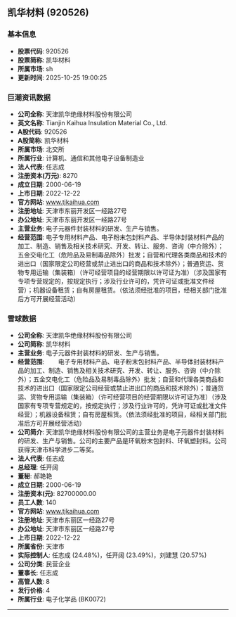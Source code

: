 ## 凯华材料 (920526)

### 基本信息

- **股票代码**: 920526
- **股票简称**: 凯华材料
- **所属市场**: sh
- **更新时间**: 2025-10-25 19:00:25

### 巨潮资讯数据

- **公司全称**: 天津凯华绝缘材料股份有限公司
- **英文名称**: Tianjin Kaihua Insulation Material Co., Ltd.
- **A股代码**: 920526
- **A股简称**: 凯华材料
- **所属市场**: 北交所
- **所属行业**: 计算机、通信和其他电子设备制造业
- **法人代表**: 任志成
- **注册资本(万元)**: 8270
- **成立日期**: 2000-06-19
- **上市日期**: 2022-12-22
- **官方网站**: www.tjkaihua.com
- **注册地址**: 天津市东丽开发区一经路27号
- **办公地址**: 天津市东丽开发区一经路27号
- **主营业务**: 电子元器件封装材料的研发、生产与销售。
- **经营范围**: 电子专用材料产品、电子粉末包封料产品、半导体封装材料产品的加工、制造、销售及相关技术研究、开发、转让、服务、咨询（中介除外）；五金交电化工（危险品及易制毒品除外）批发；自营和代理各类商品和技术的进出口（国家限定公司经营或禁止进出口的商品和技术除外）；普通货运、货物专用运输（集装箱）（许可经营项目的经营期限以许可证为准）（涉及国家有专项专营规定的，按规定执行；涉及行业许可的，凭许可证或批准文件经营）；机器设备租赁；自有房屋租赁。（依法须经批准的项目，经相关部门批准后方可开展经营活动）

### 雪球数据

- **公司全称**: 天津凯华绝缘材料股份有限公司
- **公司简称**: 凯华材料
- **主营业务**: 电子元器件封装材料的研发、生产与销售。
- **经营范围**: 　　电子专用材料产品、电子粉末包封料产品、半导体封装材料产品的加工、制造、销售及相关技术研究、开发、转让、服务、咨询（中介除外）；五金交电化工（危险品及易制毒品除外）批发；自营和代理各类商品和技术的进出口（国家限定公司经营或禁止进出口的商品和技术除外）；普通货运、货物专用运输（集装箱）（许可经营项目的经营期限以许可证为准）（涉及国家有专项专营规定的，按规定执行；涉及行业许可的，凭许可证或批准文件经营）；机器设备租赁；自有房屋租赁。（依法须经批准的项目，经相关部门批准后方可开展经营活动）
- **公司简介**: 天津凯华绝缘材料股份有限公司的主营业务是电子元器件封装材料的研发、生产与销售。公司的主要产品是环氧粉末包封料、环氧塑封料。公司获得天津市科学进步二等奖。
- **法人代表**: 任志成
- **总经理**: 任开阔
- **董秘**: 郝艳艳
- **成立日期**: 2000-06-19
- **注册资本(元)**: 82700000.00
- **员工人数**: 140
- **官方网站**: www.tjkaihua.com
- **注册地址**: 天津市东丽区一经路27号
- **办公地址**: 天津市东丽区一经路27号
- **上市日期**: 2022-12-22
- **所属省份**: 天津市
- **实际控制人**: 任志成 (24.48%)，任开阔 (23.49%)，刘建慧 (20.57%)
- **公司分类**: 民营企业
- **董事长**: 任志成
- **高管人数**: 8
- **发行价格**: 4
- **所属行业**: 电子化学品 (BK0072)

---